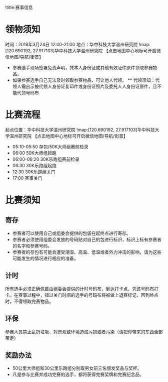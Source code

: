 !title:赛事信息

# 领物须知
时间：2018年3月24日 12:00-21:00
地点：华中科技大学温州研究院
!map:[120.690192, 27.917103]华中科技大学温州研究院
【点击地图中心地标可开启微信地图/导航/街景】

* 参赛选手现场签署免责声明，凭本人身份证或其他有效证件原件领取参赛物品。
* 如果参赛选手自己无法及时领取参赛物品，可让他人代领。
** 代领须知：代领人需出示被代领人身份证复印件或身份证照片及委托人人身份证原件，且不能代领号码布

# 比赛流程
起点位置：华中科技大学温州研究院
!map:[120.690192, 27.917103]华中科技大学温州研究院
【点击地图中心地标可开启微信地图/导航/街景】

* 05:10-05:50 存包/50K大师组赛前检录
* 06:00  50K大师组起跑
* 06:00-06:20  30K乐跑组赛前检录
* 06:30  30K乐跑组起跑
* 12:30  30K乐跑组关门
* 17:00  赛事关门  

# 比赛须知
## 寄存
* 参赛者可以使用自己或组委会提供的包袋在起终点进行寄存。
* 参赛者必须使用组委会发放的号码贴对自己的包进行标识，标识上标有参赛者的名字和参赛号码。
* 参赛者的存包有可能会遭受潮湿、高温、低温或者外力冲击的影响，请为这些可能发生的情况进行相应的准备。

## 计时
所有选手必须正确佩戴由组委会提供的计时号码布，到达打卡点，凭该号码布打卡。在赛事过程中，错过关门时间的选手的号码布将被做上退赛标记，回到终点时，不得领取完赛物品。

## 环保
参赛人员禁止乱扔垃圾、对景观或环境造成污损或者污染（请把你带来的东西全部带走）

## 奖励办法
* 50公里大师组和30公里乐跑组分别取男女前三名颁发奖品与奖杯。
* 凡是参与比赛并成功完赛的选手，都将获得完赛奖牌和完赛纪念品。
